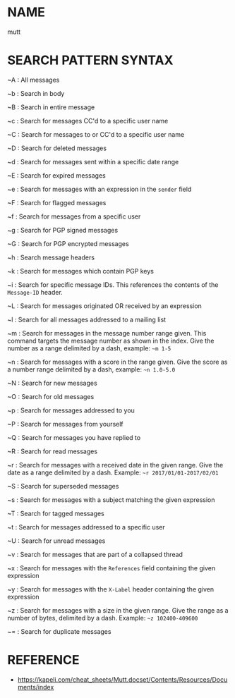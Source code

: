 # NAME

mutt

# SEARCH PATTERN SYNTAX

\~A
:   All messages

\~b <expression>
:   Search in body

\~B <expression>
:   Search in entire message

\~c <expression>
:   Search for messages CC'd to a specific user name

\~C <expression>
:   Search for messages to or CC'd to a specific user name

\~D
:   Search for deleted messages

\~d <date range>
:   Search for messages sent within a specific date range

\~E
:   Search for expired messages

\~e <expression>
:   Search for messages with an expression in the `sender` field

\~F
:   Search for flagged messages

\~f <username>
:   Search for messages from a specific user

\~g
:   Search for PGP signed messages

\~G
:   Search for PGP encrypted messages

\~h <expression>
:   Search message headers

\~k
:   Search for messages which contain PGP keys

\~i <id>
:   Search for specific message IDs. This references the contents of the
    `Message-ID` header.

\~L <expression>
:   Search for messages originated OR received by an expression

\~l
:   Search for all messages addressed to a mailing list

\~m <range>
:   Search for messages in the message number range given. This command targets
    the message number as shown in the index. Give the number as a range
    delimited by a dash, example: `~m 1-5`

\~n <score range>
:   Search for messages with a score in the range given. Give the score as a
    number range delimited by a dash, example: `~n 1.0-5.0`

\~N
:   Search for new messages

\~O
:   Search for old messages

\~p
:   Search for messages addressed to you

\~P
:   Search for messages from yourself

\~Q
:   Search for messages you have replied to

\~R
:   Search for read messages

\~r <date range>
:   Search for messages with a received date in the given range. Give the date
    as a range delimited by a dash. Example: `~r 2017/01/01-2017/02/01`

\~S
:   Search for superseded messages

\~s <expression>
:   Search for messages with a subject matching the given expression

\~T
:   Search for tagged messages

\~t <username>
:   Search for messages addressed to a specific user

\~U
:   Search for unread messages

\~v
:   Search for messages that are part of a collapsed thread

\~x <expression>
:   Search for messages with the `References` field containing the given
    expression

\~y <expression>
:   Search for messages with the `X-Label` header containing the given
    expression

\~z <byte range>
:   Search for messages with a size in the given range. Give the range as a
    number of bytes, delimited by a dash. Example: `~z 102400-409600`

\~=
:   Search for duplicate messages

# REFERENCE

-   <https://kapeli.com/cheat_sheets/Mutt.docset/Contents/Resources/Documents/index>
